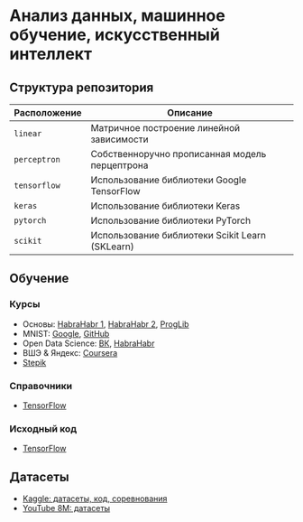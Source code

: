 # Анализ данных, машинное обучение, искусственный интеллект
## Структура репозитория
Расположение | Описание
---|---
``` linear ``` | Матричное построение линейной зависимости
``` perceptron ``` | Собственноручно прописанная модель перцептрона
``` tensorflow ``` | Использование библиотеки Google TensorFlow
``` keras ``` | Использование библиотеки Keras
``` pytorch ``` | Использование библиотеки PyTorch
``` scikit ``` | Использование библиотеки Scikit Learn (SKLearn)

## Обучение
### Курсы
* Основы: [HabraHabr 1](https://habrahabr.ru/post/312450/), [HabraHabr 2](https://habrahabr.ru/post/313216/), [ProgLib](https://proglib.io/p/neural-nets-guide/)
* MNIST: [Google](https://codelabs.developers.google.com/codelabs/cloud-tensorflow-mnist/#0), [GitHub](https://github.com/martin-gorner/tensorflow-mnist-tutorial)
* Open Data Science: [ВК](https://vk.com/mlcourse), [HabraHabr](https://habrahabr.ru/company/ods/blog/322626/)
* ВШЭ & Яндекс: [Coursera](https://www.coursera.org/learn/vvedenie-mashinnoe-obuchenie)
* [Stepik](https://stepik.org/course/%D0%9D%D0%B5%D0%B9%D1%80%D0%BE%D0%BD%D0%BD%D1%8B%D0%B5-%D1%81%D0%B5%D1%82%D0%B8-401/syllabus)

### Справочники
* [TensorFlow](https://www.tensorflow.org/api_docs/python/)

### Исходный код
* [TensorFlow](https://github.com/tensorflow/tensorflow) 

## Датасеты
* [Kaggle: датасеты, код, соревнования](https://www.kaggle.com/)
* [YouTube 8M: датасеты](https://research.google.com/youtube8m/download.html)